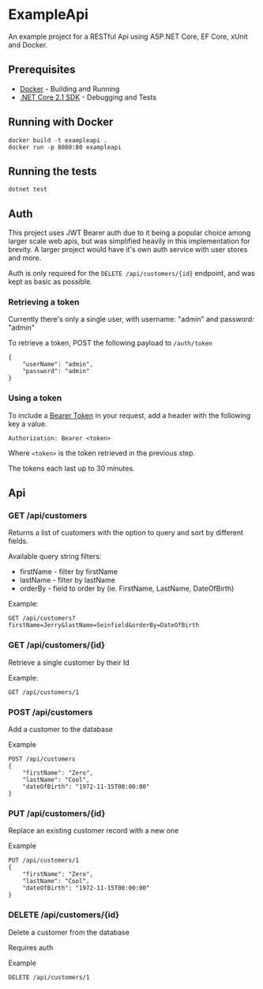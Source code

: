 # ExampleApi

An example project for a RESTful Api using ASP.NET Core, EF Core, xUnit and Docker.

## Prerequisites

* [Docker](https://www.docker.com/get-started) - Building and Running
* [.NET Core 2.1 SDK](https://www.microsoft.com/net/download) - Debugging and Tests

## Running with Docker

```
docker build -t exampleapi .
docker run -p 8080:80 exampleapi
```

## Running the tests

```
dotnet test
```

## Auth

This project uses JWT Bearer auth due to it being a popular choice among larger scale web apis, but was simplified heavily in this implementation for brevity. A larger project would have it's own auth service with user stores and more.

Auth is only required for the `DELETE /api/customers/{id}` endpoint, and was kept as basic as possible.

### Retrieving a token

Currently there's only a single user, with username: "admin" and password: "admin"

To retrieve a token, POST the following payload to `/auth/token`

```
{
    "userName": "admin",
    "password": "admin"
}
```

### Using a token

To include a [Bearer Token](https://tools.ietf.org/html/rfc6750) in your request, add a header with the following key a value.

```
Authorization: Bearer <token>
```

Where `<token>` is the token retrieved in the previous step.

The tokens each last up to 30 minutes.

## Api

### GET /api/customers

Returns a list of customers with the option to query and sort by different fields.

Available query string filters:
* firstName - filter by firstName
* lastName - filter by lastName
* orderBy - field to order by (ie. FirstName, LastName, DateOfBirth)

Example:
```
GET /api/customers?firstName=Jerry&lastName=Seinfield&orderBy=DateOfBirth
```

### GET /api/customers/{id}

Retrieve a single customer by their Id

Example:
```
GET /api/customers/1
```

### POST /api/customers

Add a customer to the database

Example
```
POST /api/customers
{
    "firstName": "Zero",
    "lastName": "Cool",
    "dateOfBirth": "1972-11-15T00:00:00"
}
```

### PUT /api/customers/{id}

Replace an existing customer record with a new one

Example
```
PUT /api/customers/1
{
    "firstName": "Zero",
    "lastName": "Cool",
    "dateOfBirth": "1972-11-15T00:00:00"
}
```

### DELETE /api/customers/{id}

Delete a customer from the database

Requires auth

Example
```
DELETE /api/customers/1
```